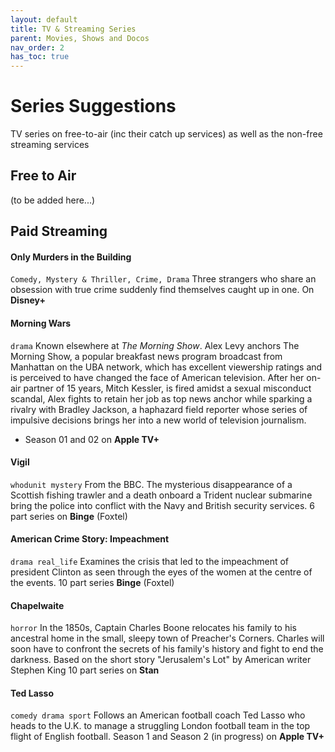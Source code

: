 ```yaml
---
layout: default
title: TV & Streaming Series
parent: Movies, Shows and Docos
nav_order: 2
has_toc: true
---
```

# Series Suggestions
TV series on free-to-air (inc their catch up services) as well as the non-free streaming services
## Free to Air
(to be added here...)

## Paid Streaming

#### Only Murders in the Building
`Comedy, Mystery & Thriller, Crime, Drama` Three strangers who share an obsession with true crime suddenly find themselves caught up in one. On **Disney+**


#### Morning Wars
`drama`
Known elsewhere at *The Morning Show*. Alex Levy anchors The Morning Show, a popular breakfast news program broadcast from Manhattan on the UBA network, which has excellent viewership ratings and is perceived to have changed the face of American television.  After her on-air partner of 15 years, Mitch Kessler, is fired amidst a sexual misconduct scandal, Alex fights to retain her job as top news anchor while sparking a rivalry with Bradley Jackson, a haphazard field reporter whose series of impulsive decisions brings her into a new world of television journalism. 
- Season 01 and 02 on **Apple TV+**

#### Vigil
`whodunit mystery`
From the BBC. The mysterious disappearance of a Scottish fishing trawler and a death onboard a Trident nuclear submarine bring the police into conflict with the Navy and British security services.
6 part series on **Binge** (Foxtel)

#### American Crime Story: Impeachment
`drama real_life`
Examines the crisis that led to the impeachment of president Clinton as seen through the eyes of the women at the centre of the events.
10 part series **Binge** (Foxtel)

#### Chapelwaite
`horror`
In the 1850s, Captain Charles Boone relocates his family to his ancestral home in the small, sleepy town of Preacher's Corners. Charles will soon have to confront the secrets of his family's history and fight to end the darkness.  Based on the short story "Jerusalem's Lot" by American writer Stephen King
10 part series on **Stan**


#### Ted Lasso
 `comedy drama sport`
Follows an American football coach Ted Lasso who heads to the U.K. to manage a struggling London football team in the top flight of English football.
Season 1 and Season 2 (in progress) on **Apple TV+**

